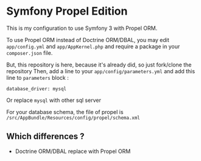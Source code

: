 Symfony Propel Edition
========================

This is my configuration to use Symfony 3 with Propel ORM.

To use Propel ORM instead of Doctrine ORM/DBAL, you may edit ``app/config.yml`` and ``app/AppKernel.php`` and require a package in your ``composer.json``  file.

But, this repository is here, because it's already did, so just fork/clone the repository
Then, add a line to your ``app/config/parameters.yml`` and add this line to ``parameters`` block :

``
database_driver: mysql
``

Or replace ``mysql`` with other sql server

For your database schema, the file of propel is
``
/src/AppBundle/Resources/config/propel/schema.xml
``

Which differences ?
--------------

* Doctrine ORM/DBAL replace with Propel ORM
